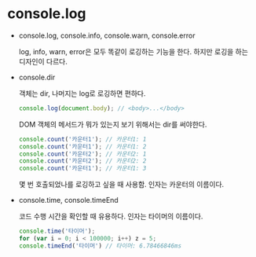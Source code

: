 # console.log

- console.log, console.info, console.warn, console.error

  log, info, warn, error은 모두 똑같이 로깅하는 기능을 한다. 하지만 로깅을 하는 디자인이 다르다.

- console.dir

  객체는 dir, 나머지는 log로 로깅하면 편하다.

  ~~~javascript
  console.log(document.body); // <body>...</body>
  ~~~

  DOM 객체의 메서드가 뭐가 있는지 보기 위해서는 dir를 써야한다.

  ```javascript
  console.count('카운터1'); // 카운터1: 1
  console.count('카운터1'); // 카운터1: 2
  console.count('카운터2'); // 카운터2: 1
  console.count('카운터2'); // 카운터2: 2
  console.count('카운터1'); // 카운터1: 3
  ```

  몇 번 호출되었나를 로깅하고 싶을 때 사용함. 인자는 카운터의 이름이다.

- console.time, console.timeEnd

  코드 수행 시간을 확인할 때 유용하다. 인자는 타이머의 이름이다.

  ~~~javascript
  console.time('타이머');
  for (var i = 0; i < 100000; i++) z = 5;
  console.timeEnd('타이머') // 타이머: 6.78466846ms
  ~~~

  